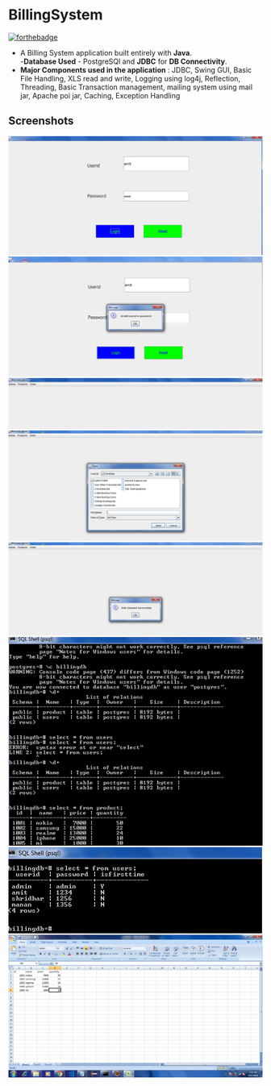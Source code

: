 # BillingSystem

[![forthebadge](https://forthebadge.com/images/badges/made-with-java.svg)](https://forthebadge.com)

- A Billing System application built entirely with **Java**. <br>
-**Database Used** - PostgreSQl and **JDBC** for **DB Connectivity**.
- **Major Components used in the application** : JDBC, Swing GUI, Basic File Handling, XLS read and write, Logging using log4j, Reflection, Threading, Basic Transaction management, mailing system using mail jar, Apache poi jar, Caching, Exception Handling 

## Screenshots

![](https://github.com/shridharrai/BillingSystem/blob/master/files/Billing1.PNG)
![](https://github.com/shridharrai/BillingSystem/blob/master/files/Billing2.PNG)
![](https://github.com/shridharrai/BillingSystem/blob/master/files/Billing3.PNG)
![](https://github.com/shridharrai/BillingSystem/blob/master/files/Billing4.PNG)
![](https://github.com/shridharrai/BillingSystem/blob/master/files/Billing5.PNG)
![](https://github.com/shridharrai/BillingSystem/blob/master/files/Billing6.PNG)
![](https://github.com/shridharrai/BillingSystem/blob/master/files/Billing7.PNG)
![](https://github.com/shridharrai/BillingSystem/blob/master/files/excel.PNG)
